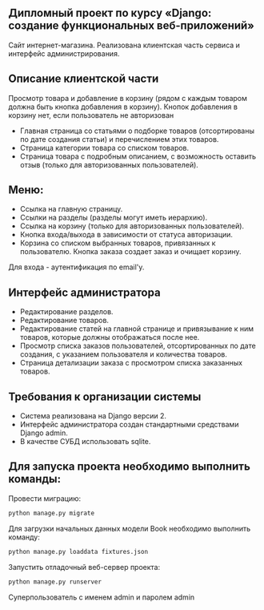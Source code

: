 ## Дипломный проект по курсу «Django: создание функциональных веб-приложений»

Cайт интернет-магазина. Реализована клиентская часть сервиса и интерфейс администрирования.

## Описание клиентской части
Просмотр товара и добавление в корзину (рядом с каждым товаром должна быть кнопка добавления в корзину).
Кнопок добавления в корзину нет, если пользователь не авторизован
- Главная страница со статьями о подборке товаров (отсортированы по дате создания статьи) и перечислением этих товаров.
- Страница категории товара со списком товаров.
- Страница товара с подробным описанием, с возможность оставить отзыв (только для авторизованных пользователей).

## Меню:

- Ссылка на главную страницу.
- Ссылки на разделы (разделы могут иметь иерархию).
- Ссылка на корзину (только для авторизованных пользователей).
- Кнопка входа/выхода в зависимости от статуса авторизации.
- Корзина со списком выбранных товаров, привязанных к пользователю. Кнопка заказа создает заказ и очищает корзину.

Для входа - аутентификация по email'у.

## Интерфейс администратора

- Редактирование разделов.
- Редактирование товаров.
- Редактирование статей на главной странице и привязывание к ним товаров, которые должны отображаться после нее.
- Просмотр списка заказов пользователей, отсортированных по дате создания, с указанием пользователя и количества товаров.
- Страница детализации заказа с просмотром списка заказанных товаров.

## Требования к организации системы

- Система реализована на Django версии 2.
- Интерфейс администратора создан стандартными средствами Django admin.
- В качестве СУБД использовать sqlite.

## Для запуска проекта необходимо выполнить команды:

Провести миграцию:

```bash
python manage.py migrate
```
Для загрузки начальных данных модели Book необходимо выполнить команду:

```bash
python manage.py loaddata fixtures.json
```
Запустить отладочный веб-сервер проекта:

```bash
python manage.py runserver
```

Суперпользователь с именем admin и паролем admin
